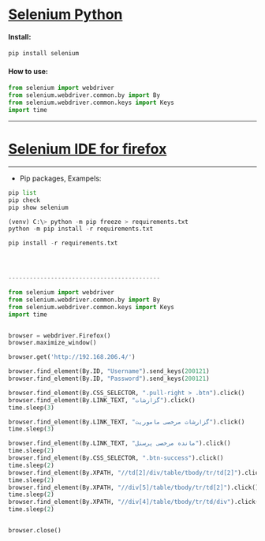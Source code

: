 # [Selenium Python](https://pypi.org/project/selenium/)

#### Install:
```python
pip install selenium
```

#### How to use:
```python
from selenium import webdriver
from selenium.webdriver.common.by import By
from selenium.webdriver.common.keys import Keys
import time
```

---
# [Selenium IDE for firefox](https://addons.mozilla.org/en-US/firefox/addon/selenium-ide/)
---



- Pip packages, Exampels:

```python
pip list
pip check
pip show selenium

(venv) C:\> python -m pip freeze > requirements.txt
python -m pip install -r requirements.txt

pip install -r requirements.txt




-------------------------------------------

from selenium import webdriver
from selenium.webdriver.common.by import By
from selenium.webdriver.common.keys import Keys
import time


browser = webdriver.Firefox()
browser.maximize_window()

browser.get('http://192.168.206.4/')

browser.find_element(By.ID, "Username").send_keys(200121)
browser.find_element(By.ID, "Password").send_keys(200121)

browser.find_element(By.CSS_SELECTOR, ".pull-right > .btn").click()
browser.find_element(By.LINK_TEXT, "گزارشات").click()
time.sleep(3)

browser.find_element(By.LINK_TEXT, "گزارشات مرخصی ماموریت").click()
time.sleep(3)

browser.find_element(By.LINK_TEXT, "مانده مرخصی پرسنل").click()
time.sleep(2)
browser.find_element(By.CSS_SELECTOR, ".btn-success").click()
time.sleep(2)
browser.find_element(By.XPATH, "//td[2]/div/table/tbody/tr/td[2]").click()
time.sleep(2)
browser.find_element(By.XPATH, "//div[5]/table/tbody/tr/td[2]").click()
time.sleep(2)
browser.find_element(By.XPATH, "//div[4]/table/tbody/tr/td/div").click()
time.sleep(2)


browser.close()























